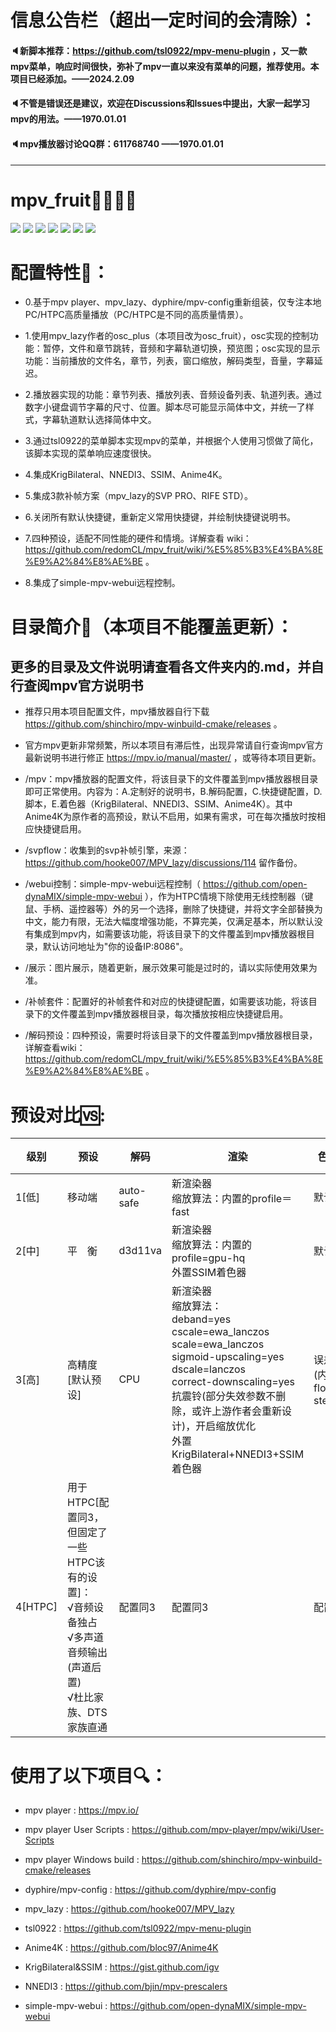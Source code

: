# 信息公告栏（超出一定时间的会清除）：

#### 🔈新脚本推荐：https://github.com/tsl0922/mpv-menu-plugin ，又一款mpv菜单，响应时间很快，弥补了mpv一直以来没有菜单的问题，推荐使用。本项目已经添加。——2024.2.09

#### 🔈不管是错误还是建议，欢迎在Discussions和Issues中提出，大家一起学习mpv的用法。——1970.01.01

#### 🔈mpv播放器讨论QQ群：611768740 ——1970.01.01

---

# mpv_fruit🍉🍌🍓🍎

![](https://github.com/redomCL/mpv_fruit/blob/main/%E5%B1%95%E7%A4%BA/%E5%B1%95%E7%A4%BA1.png)
![](https://github.com/redomCL/mpv_fruit/blob/main/%E5%B1%95%E7%A4%BA/%E5%B1%95%E7%A4%BA2.png)
![](https://github.com/redomCL/mpv_fruit/blob/main/%E5%B1%95%E7%A4%BA/%E5%B1%95%E7%A4%BA3.png)
![](https://github.com/redomCL/mpv_fruit/blob/main/%E5%B1%95%E7%A4%BA/%E5%B1%95%E7%A4%BA4.png)
![](https://github.com/redomCL/mpv_fruit/blob/main/%E5%B1%95%E7%A4%BA/%E5%B1%95%E7%A4%BA5.png)
![](https://github.com/redomCL/mpv_fruit/blob/main/%E5%B1%95%E7%A4%BA/%E5%B1%95%E7%A4%BA6.png)
![](https://github.com/redomCL/mpv_fruit/blob/main/%E5%B1%95%E7%A4%BA/%E5%B1%95%E7%A4%BA7.png)


# 配置特性🍺：

* 0.基于mpv player、mpv_lazy、dyphire/mpv-config重新组装，仅专注本地PC/HTPC高质量播放（PC/HTPC是不同的高质量情景）。

* 1.使用mpv_lazy作者的osc_plus（本项目改为osc_fruit），osc实现的控制功能：暂停，文件和章节跳转，音频和字幕轨道切换，预览图；osc实现的显示功能：当前播放的文件名，章节，列表，窗口缩放，解码类型，音量，字幕延迟。

* 2.播放器实现的功能：章节列表、播放列表、音频设备列表、轨道列表。通过数字小键盘调节字幕的尺寸、位置。脚本尽可能显示简体中文，并统一了样式，字幕轨道默认选择简体中文。

* 3.通过tsl0922的菜单脚本实现mpv的菜单，并根据个人使用习惯做了简化，该脚本实现的菜单响应速度很快。 

* 4.集成KrigBilateral、NNEDI3、SSIM、Anime4K。

* 5.集成3款补帧方案（mpv_lazy的SVP PRO、RIFE STD）。

* 6.关闭所有默认快捷键，重新定义常用快捷键，并绘制快捷键说明书。

* 7.四种预设，适配不同性能的硬件和情境。详解查看 wiki：https://github.com/redomCL/mpv_fruit/wiki/%E5%85%B3%E4%BA%8E%E9%A2%84%E8%AE%BE 。

* 8.集成了simple-mpv-webui远程控制。

# 目录简介🥢（本项目不能覆盖更新）：

## 更多的目录及文件说明请查看各文件夹内的.md，并自行查阅mpv官方说明书

* 推荐只用本项目配置文件，mpv播放器自行下载 https://github.com/shinchiro/mpv-winbuild-cmake/releases 。

* 官方mpv更新非常频繁，所以本项目有滞后性，出现异常请自行查询mpv官方最新说明书进行修正 https://mpv.io/manual/master/ ，或等待本项目更新。

* /mpv：mpv播放器的配置文件，将该目录下的文件覆盖到mpv播放器根目录即可正常使用。内容为：A.定制好的说明书，B.解码配置，C.快捷键配置，D.脚本，E.着色器（KrigBilateral、NNEDI3、SSIM、Anime4K）。其中Anime4K为原作者的高预设，默认不启用，如果有需求，可在每次播放时按相应快捷键启用。

* /svpflow：收集到的svp补帧引擎，来源：https://github.com/hooke007/MPV_lazy/discussions/114 留作备份。

* /webui控制：simple-mpv-webui远程控制（ https://github.com/open-dynaMIX/simple-mpv-webui ），作为HTPC情境下除使用无线控制器（键鼠、手柄、遥控器等）外的另一个选择，删除了快捷键，并将文字全部替换为中文，能力有限，无法大幅度增强功能，不算完美，仅满足基本，所以默认没有集成到mpv内，如需要该功能，将该目录下的文件覆盖到mpv播放器根目录，默认访问地址为"你的设备IP:8086"。

* /展示：图片展示，随着更新，展示效果可能是过时的，请以实际使用效果为准。
  
* /补帧套件：配置好的补帧套件和对应的快捷键配置，如需要该功能，将该目录下的文件覆盖到mpv播放器根目录，每次播放按相应快捷键启用。

* /解码预设：四种预设，需要时将该目录下的文件覆盖到mpv播放器根目录，详解查看wiki： https://github.com/redomCL/mpv_fruit/wiki/%E5%85%B3%E4%BA%8E%E9%A2%84%E8%AE%BE 。

# 预设对比🆚:

|级别          |预设          |解码             |渲染                    |色深抖动                  |预览图质量        |
|------------- |--------------|-----------------|------------------------|-------------------------|-----------------|
|1[低]|移动端|auto-safe|新渲染器<br>缩放算法：内置的profile＝fast|默认(fruit)|0(自动)|
|2[中]|平&emsp;衡|d3d11va|新渲染器<br>缩放算法：内置的profile=gpu-hq<br>外置SSIM着色器|默认(fruit)|0(自动)|
|3[高]|高精度[默认预设]|CPU|新渲染器<br>缩放算法：<br>deband=yes<br>cscale=ewa_lanczos<br>scale=ewa_lanczos<br>sigmoid-upscaling=yes<br>dscale=lanczos<br>correct-downscaling=yes<br>抗震铃(部分失效参数不删除，或许上游作者会重新设计)，开启缩放优化<br>外置KrigBilateral+NNEDI3+SSIM着色器|误差抖动(内核为floyd-steinberg)|2(高，支持HDR)|
|4[HTPC]|用于HTPC[配置同3，但固定了一些HTPC该有的设置]：<br>√音频设备独占<br>√多声道音频输出(声道后置)<br>√杜比家族、DTS家族直通|配置同3|配置同3|配置同3|配置同3

# 使用了以下项目🔍：

* mpv player : https://mpv.io/

* mpv player User Scripts : https://github.com/mpv-player/mpv/wiki/User-Scripts

* mpv player Windows build : https://github.com/shinchiro/mpv-winbuild-cmake/releases

* dyphire/mpv-config : https://github.com/dyphire/mpv-config

* mpv_lazy : https://github.com/hooke007/MPV_lazy

* tsl0922 : https://github.com/tsl0922/mpv-menu-plugin

* Anime4K : https://github.com/bloc97/Anime4K

* KrigBilateral&SSIM : https://gist.github.com/igv

* NNEDI3 : https://github.com/bjin/mpv-prescalers

* simple-mpv-webui : https://github.com/open-dynaMIX/simple-mpv-webui
